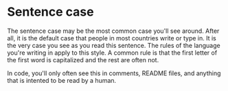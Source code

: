 # Sentence case

The sentence case may be the most common case you'll see around. After
all, it is the default case that people in most countries write or type
in. It is the very case you see as you read this sentence. The rules of
the language you're writing in apply to this style. A common rule is
that the first letter of the first word is capitalized and the rest are
often not.

In code, you'll only often see this in comments, README files, and
anything that is intented to be read by a human.
